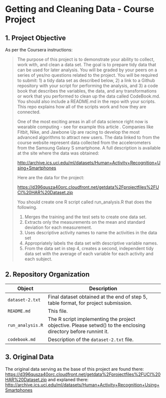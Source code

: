 # Getting and Cleaning Data - Course Project

## 1. Project Objective

As per the Coursera instructions:

> The purpose of this project is to demonstrate your ability to collect, work with, and clean a data set. The goal is to prepare tidy data that can be used for later analysis. You will be graded by your peers on a series of yes/no questions related to the project. You will be required to submit: 1) a tidy data set as described below, 2) a link to a Github repository with your script for performing the analysis, and 3) a code book that describes the variables, the data, and any transformations or work that you performed to clean up the data called CodeBook.md. You should also include a README.md in the repo with your scripts. This repo explains how all of the scripts work and how they are connected.
>
> One of the most exciting areas in all of data science right now is wearable computing - see for example this article . Companies like Fitbit, Nike, and Jawbone Up are racing to develop the most advanced algorithms to attract new users. The data linked to from the course website represent data collected from the accelerometers from the Samsung Galaxy S smartphone. A full description is available at the site where the data was obtained:
>
> http://archive.ics.uci.edu/ml/datasets/Human+Activity+Recognition+Using+Smartphones
>
> Here are the data for the project:
>
> https://d396qusza40orc.cloudfront.net/getdata%2Fprojectfiles%2FUCI%20HAR%20Dataset.zip
>
> You should create one R script called run_analysis.R that does the following.
>
> 1. Merges the training and the test sets to create one data set.
> 2. Extracts only the measurements on the mean and standard deviation for each measurement.
> 3. Uses descriptive activity names to name the activities in the data set
> 4. Appropriately labels the data set with descriptive variable names.
> 5. From the data set in step 4, creates a second, independent tidy data set with the average of each variable for each activity and each subject.

## 2. Repository Organization

| Object | Description |
| ----------------- | ---------------------------------------------------------------------------------- |
| `dataset-2.txt`   | Final dataset obtained at the end of step 5, table format, for project submission. |
| `README.md`       | This file. |
| `run_analysis.R`  | The R script implementing the project objective. Please setwd() to the enclosing directory before runnint it. |
| `codebook.md`     | Description of the `dataset-2.txt` file. |

## 3. Original Data

The original data serving as the base of this project are found there:
https://d396qusza40orc.cloudfront.net/getdata%2Fprojectfiles%2FUCI%20HAR%20Dataset.zip
and explaned there:
http://archive.ics.uci.edu/ml/datasets/Human+Activity+Recognition+Using+Smartphones

